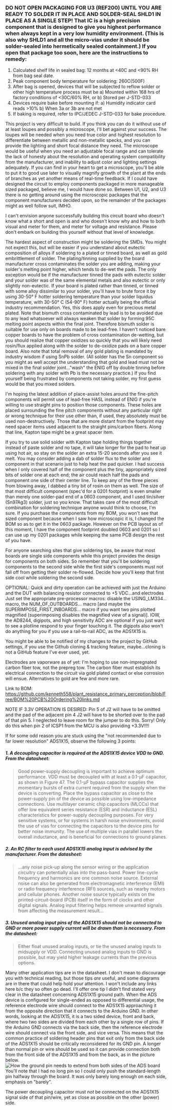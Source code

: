  ### DO NOT OPEN PACKAGING FOR U3 (REF200) UNTIL YOU ARE READY TO SOLDER IT IN PLACE AND SOLDER-SEAL SHLD1 IN PLACE AS A SINGLE STEP!  That IC is a high precision component that is designed to give you highest performance when always kept in a very low humidity environment.  (This is also why SHLD1 and all the micro-vias under it should be solder-sealed into hermetically sealed containment.)  If you open that package too soon, here are the instructions to remedy: 
 1. Calculated shelf life in sealed bag: 12 months at <40C and <90% RH from bag seal date.
 2. Peak component body temperature for soldering: 260C(500F)
 3. After bag is opened, devices that will be subjected to reflow solder or other high temperature process must be 
   a) Mounted within 168 hrs of factory conditions of <30C/60% RH, or
   b) Stored per J-STD-033
 4. Devices require bake before mounting if:
   a) Humidity indicator card reads >10%
   b) When 3a or 3b are not met
 5. If baking is required, refer to IPC/JEDEC J-STD-033 for bake procedure.

This project is very difficult to build.  If you think you can do it without use of at least loupes and possibly a microscope, I'll bet against your success.  The loupes will be needed when you need true color and highest resolution to differentiate between metallic and non-metallic specks, and you can provide the lighting and short focal distance they need.  The microscope would be useful when you need an adjustable focal range and can tolerate the lack of honesty about the resolution and operating system compatibility from the manufacturer, and inability to adjust color and lighting settings adequately.  If you can find in your heart to get a microscope, you'll be able to put it to good use later to visually magnify growth of the plant at the ends of branches as yet another means of real-time feedback.  If I could have designed the circuit to employ components packaged in more manageable sized packaged, believe me, I would have done so.  Between U1, U2, and U3 there is no getting around using the microscopic packages that the component manufacturers decided upon, so the remainder of the packages might as well follow suit, IMHO.

I can't envision anyone successfully building this circuit board who doesn't know what a short and open is and who doesn't know why and how to both visual and meter for them, and meter for voltage and resistance.  Please don't embark on building this yourself without that level of knowledge.

The hardest aspect of construction might be soldering the SMDs.  You might not expect this, but will be easier if you understand about eutectic composition of alloys if soldering to a plated or tinned board, as well as gold embrittlement of solder.  The plating/tinning supplied by the board manufacturer cross contaminates the solder you are adding, making your solder's melting point higher, which tends to de-wet the pads.  The only exception would be if the manufacturer tinned the pads with eutectic solder and your solder was of the same elemental metals and also eutectic or only slightly non-eutectic.  If your board is plated rather than tinned, or tinned with some alloy dissimilar to your solder, you'll have to brute force it by using 30-50° F hotter soldering temperature than your solder liquidus temperature, with 30-50° C (54-90° F) hotter actually being the official industry recommendation.  Yes, this does apply even for precious metal plated. Note that bismuth cross contaminated by lead is to be avoided due to any lead whatsoever will always weaken that solder by forming 95C melting point aspects within the final joint.  Therefore bismuth solder is suitable for use only on boards made to be lead-free.  I haven't noticed bare copper boards to have the problem of cross contamination de-wetting, but you should realize that copper oxidizes so quickly that you will likely need rosin/flux applied along with the solder to de-oxidize pads on a bare copper board.  Also note that total removal of any gold plating is mandated by industry wisdom if using SnPb solder.  (All solder has the Sn component so you might as well accept the understanding that gold and lead must not be mixed in the final solder joint..."wash" the ENIG off by double tinning before soldering with any solder with Pb is the necessary practice.)  If you find yourself being frustrated by components not taking solder, my first guess would be that you mixed solders.

I'm hoping the latest addition of place-assist holes around the fine-pitch components will permit use of lead-free HASL instead of ENIG if you're willing to use straight pins to position those components.  These holes are placed surrounding the fine pitch components without any particular right or wrong technique for their use other than, if used, they absolutely must be used non-destructively.  Those that are more distant from the footprint may need spacer items used adjacent to the straight pins/carbon fibers.  Along that line, Kapton tape might be a great spacer item.
 
If you try to use solid solder with Kapton tape holding things together instead of paste solder and no tape, it will take longer for the pad to heat up using hot air, so stay on the solder an extra 15-20 seconds after you see it melt.  You may consider adding a dab of solder flux to the solder and component in that scenario just to help heat the pad quicker.  I had success when I only covered half of the component plus the tiny, appropriately sized bits of solder one at each end; the air could reach half the pads and component one side of their center line.  To keep any of the three pieces from blowing away, I dabbed a tiny bit of rosin on them as well.  The size of that most difficult component (spec'd for a 0201 footprint) is even smaller than merely one solder-pad end of a 0603 component, and I used tin/silver (Sn97Ag3) solder, just so you know.  That takes care of the most difficult combination for soldering technique anyone would think to choose, I'm sure.  If you purchase the components from my BOM, you won't see that sized component because when I saw how microscopic it is, I changed the BOM so as to get it in the 0603 package.  However on the PCB layout as of this moment, I have the component footprint doubled 0603 and 0201 so I can use up my 0201 packages while keeping the same PCB design the rest of you have.
 
For anyone searching sites that give soldering tips, be aware that most boards are single side components while this project provides the design for components on both sides.  So remember that you'll be soldering components to the second side while the first side's components must not fall off from getting their solder re-flowed.  Decide how you'll keep that first side cool while soldering the second side.

OPTIONAL:  Quick and dirty operation can be achieved with just the Arduino and the DUT with balancing resistor connected to +5 VDC...and electrodes  Just set the appropriate pre-processor macros:  disable the USING_LM334... macro, the NUM_OF_OUTBOARDS... macro [and maybe the SUPERIMPOSE_FIRST_INBOARDS... macro if you want two pins plotted magnified (superimposing disables the magnified view of a signal)].  IOW, the AD8244, digipots, and high sensitivity ADC are optional if you just want to see a plotline respond to your finger touching it.  The digipots also won't do anything for you if you use a rail-to-rail ADC, as the ADS1X15 is.  

You might be able to be notified of my changes to the project by GitHub settings, if you use the Github cloning & tracking feature, maybe...cloning is not a GitHub feature I've ever used, yet.

Electrodes are vaporware as of yet: I'm hoping to use non-impregnated carbon fiber tow, not the prepreg tow.  The carbon fiber must establish its electrical connection to the circuit via gold plated contact or else corrosion will ensue.  Alternatives to gold are few and more rare.

Link to BOM: https://github.com/kenneth558/plant_resistance_primary_perception/blob/Free/BOM%20PCB%20Ordering%20links.md

NOTE IF 3.3V OPERATION IS DESIRED:  Pin 5 of J2 will have to be omitted and the pad of the adjacent pin 4 J2 will have to be shorted over to the pad of that pin 5.  I neglected to leave room for the jumper to do this.  Sorry!   Only do this when pin 2 of ICSP1 from the MCU is also providing +3.3V!!!!

If for some odd reason you are stuck using the "not recommended due to far lower resolution" ADS1X15, observe the following 3 points:

 ##### 1.  A decoupling capacitor is required at the ADS1X15 device VDD to GND.  From the datasheet:
>Good power-supply decoupling is important to achieve optimum performance. VDD must be decoupled with at least a 0.1-μF capacitor, as shown in Figure 47. The 0.1-μF bypass capacitor supplies the momentary bursts of extra current required from the supply when the device is converting. Place the bypass capacitor as close to the power-supply pin of the device as possible using low-impedance connections. Use multilayer ceramic chip capacitors (MLCCs) that offer low equivalent series resistance (ESR) and inductance (ESL) characteristics for power-supply decoupling purposes. For very sensitive systems, or for systems in harsh noise environments, avoid the use of vias for connecting the capacitors to the device pins for better noise immunity. The use of multiple vias in parallel lowers the overall inductance, and is beneficial for connections to ground planes.

 ##### 2.  An RC filter to each used ADS1X15 analog input is advised by the manufacturer.  From the datasheet:
>...any noise pick-up along the sensor wiring or the application circuitry can potentially alias into the pass-band. Power line-cycle frequency and harmonics are one common noise source. External noise can also be generated from electromagnetic interference (EMI) or radio frequency interference (RFI) sources, such as nearby motors and cellular phones. Another noise source typically exists on the printed-circuit-board (PCB) itself in the form of clocks and other digital signals. Analog input filtering helps remove unwanted signals from affecting the measurement result...

 ##### 3.  Unused analog input pins of the ADS1X15 should not be connected to GND or more power supply current will be drawn than is necessary.  From the datasheet:
>Either float unused analog inputs, or tie the unused analog inputs to midsupply or VDD. Connecting unused analog inputs to GND is possible, but may yield higher leakage currents than the previous options.

Many other application tips are in the datasheet.  I don't mean to discourage you with technical reading, but those tips _are_ useful, and some diagrams are in there that could help hold your attention.  I won't include any links here b/c they so often go dead.  I'll offer one tip I didn't find stated very clear in the datasheet concerning ADS1X15 ground path.  When the ADS device is configured for single-ended as opposed to differential usage, the reference electrode wire should connect to the ADS1X15 approaching it from the opposite direction that it connects to the Arduino GND.  In other words, looking at the ADS1X15, it is a two sided device, front and back, where two two sides are divided from each other by a single row of pins.  If the Arduino GND connects via the back side, then the reference electrode wire should connect via the front side, and vice versa.  This means that the common practice of soldering header pins that exit only from the back side of the ADS1X15 should be critically reconsidered for its GND pin.  A longer than normal pin or wire should be used so it can provide connection both from the front side of the ADS1X15 and from the back, as in the picture below.![How the ground pin needs to extend from both sides of the ADS board](https://github.com/kenneth558/plant_resistance_primary_perception/blob/Free/embeddeds/adc%20primary%20perception%20ADS%20board%20ground%20pin%20cropped.png)You'll note that I had no long pin so I could only push the standard-length pin halfway through the board.  It was only barely long enough on each side, emphasis on "barely".  

The power decoupling capacitor must *not* be connected on the ADS1X15 signal side of that pin/wire, yet as close as possible on the other (power) side.
